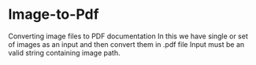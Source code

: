 # Image-to-Pdf
Converting image files to PDF documentation
In this we have single or set of images as an input and then convert them in .pdf file
Input must be an valid string containing image path.
